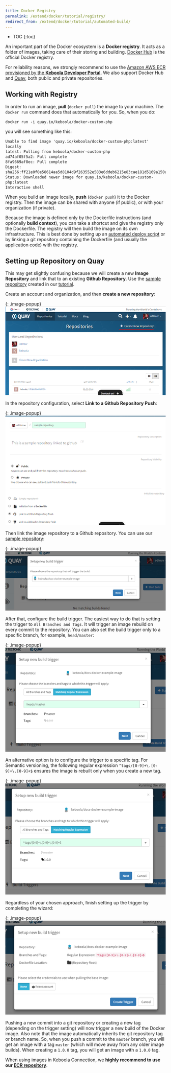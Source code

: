 ```yaml
---
title: Docker Registry
permalink: /extend/docker/tutorial/registry/
redirect_from: /extend/docker/tutorial/automated-build/
---
```


* TOC
{:toc}

An important part of the Docker ecosystem is a **Docker registry**. It acts as a folder of images, taking
care of their storing and building.
[Docker Hub](https://hub.docker.com/) is the official Docker registry.

For reliability reasons, we strongly recommend to use the [Amazon AWS ECR](https://aws.amazon.com/ecr/)
[provisioned by the **Keboola Developer Portal**](/extend/registration/deployment/).
We also support Docker Hub and [Quay](https://quay.io/), both public and private repositories.

## Working with Registry
In order to run an image, **pull** (`docker pull`) the image to your machine. The `docker run`
command does that automatically for you. So, when you do:

    docker run -i quay.io/keboola/docker-custom-php

you will see something like this:

    Unable to find image 'quay.io/keboola/docker-custom-php:latest' locally
    latest: Pulling from keboola/docker-custom-php
    ad74af05f5a2: Pull complete
    8fa9669af8ec: Pull complete
    Digest: sha256:ff21e0f0e58614aa5d8104d9f263552e583e6ddeb6215e83cae181d5169a150a
    Status: Downloaded newer image for quay.io/keboola/docker-custom-php:latest
    Interactive shell

When you build an image locally, **push** (`docker push`) it to the Docker registry. Then the
image can be shared with anyone (if public), or with your organization (if private).

Because the image is defined only by the Dockerfile instructions (and optionally **build context**), you can take
a shortcut and give the registry only the Dockerfile. The registry will then build the image on its own
infrastructure. This is best done by setting up an [automated deploy script](/extend/registration/deployment/) or
by linking a git repository containing the Dockerfile (and usually the application code) with the registry.

## Setting up Repository on Quay
This may get slightly confusing because we will create a new **Image Repository** and link
that to an existing **Github Repository**. Use the
[sample repository](https://github.com/keboola/docs-docker-example-basic)
created in our [tutorial](/extend/docker/tutorial/howto/).

Create an account and organization, and then **create a new repository**:

{: .image-popup}
![Create Repository](/extend/docker/tutorial/quay-intro.png)

In the repository configuration, select **Link to a Github Repository Push**:

{: .image-popup}
![Repository configuration](/extend/docker/tutorial/quay-new-repository.png)

Then link the image repository to a Github repository. You can use 
our [sample repository](https://github.com/keboola/docs-docker-example-basic):

{: .image-popup}
![Link repositories](/extend/docker/tutorial/quay-link-repository.png)

After that, configure the build trigger. The easiest way to do that is setting the trigger to
`All Branches and Tags`.
It will trigger an image rebuild on every commit to the repository.
You can also set the build trigger only to a specific branch, for example, `head/master`:

{: .image-popup}
![Configure build trigger for branch](/extend/docker/tutorial/quay-build-trigger-master.png)

An alternative option is to configure the trigger to a specific tag. For Semantic versioning,
the following regular expression `^tags/[0-9]+\.[0-9]+\.[0-9]+$` ensures the image is rebuilt only
when you create a new tag.

{: .image-popup}
![Configure build trigger for tag](/extend/docker/tutorial/quay-build-trigger-tag.png)

Regardless of your chosen approach, finish setting up the trigger by completing the wizard:

{: .image-popup}
![Configure build trigger](/extend/docker/tutorial/quay-build-trigger.png)

Pushing a new commit into a git repository or creating a new tag (depending on the trigger setting) will now
trigger a new build of the Docker image. Also note that the image automatically inherits the git repository tag
or branch name. So, when you push a commit to the `master` branch, you will get an image with a tag `master` (which
will move away from any older image builds). When creating a `1.0.0` tag, you will get an image with a `1.0.0` tag.

When using images in Keboola Connection, we **highly recommend to use our [ECR repository](/extend/registration/deployment/)**.
